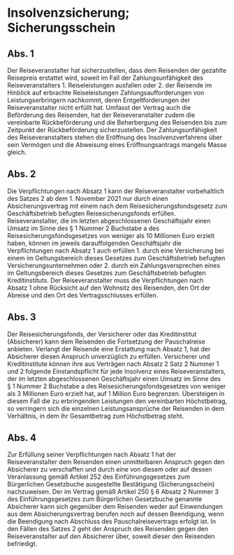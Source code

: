# Insolvenzsicherung; Sicherungsschein



## Abs. 1

 Der Reiseveranstalter hat sicherzustellen, dass dem Reisenden der gezahlte Reisepreis erstattet wird, soweit im Fall der Zahlungsunfähigkeit des Reiseveranstalters  1.
 Reiseleistungen ausfallen oder
 2.
 der Reisende im Hinblick auf erbrachte Reiseleistungen Zahlungsaufforderungen von Leistungserbringern nachkommt, deren Entgeltforderungen der Reiseveranstalter nicht erfüllt hat.
Umfasst der Vertrag auch die Beförderung des Reisenden, hat der Reiseveranstalter zudem die vereinbarte Rückbeförderung und die Beherbergung des Reisenden bis zum Zeitpunkt der Rückbeförderung sicherzustellen. Der Zahlungsunfähigkeit des Reiseveranstalters stehen die Eröffnung des Insolvenzverfahrens über sein Vermögen und die Abweisung eines Eröffnungsantrags mangels Masse gleich.

## Abs. 2

 Die Verpflichtungen nach Absatz 1 kann der Reiseveranstalter vorbehaltlich des Satzes 2 ab dem 1. November 2021 nur durch einen Absicherungsvertrag mit einem nach dem Reisesicherungsfondsgesetz zum Geschäftsbetrieb befugten Reisesicherungsfonds erfüllen. Reiseveranstalter, die im letzten abgeschlossenen Geschäftsjahr einen Umsatz im Sinne des § 1 Nummer 2 Buchstabe a des Reisesicherungsfondsgesetzes von weniger als 10 Millionen Euro erzielt haben, können im jeweils darauffolgenden Geschäftsjahr die Verpflichtungen nach Absatz 1 auch erfüllen  1.
 durch eine Versicherung bei einem im Geltungsbereich dieses Gesetzes zum Geschäftsbetrieb befugten Versicherungsunternehmen oder
 2.
 durch ein Zahlungsversprechen eines im Geltungsbereich dieses Gesetzes zum Geschäftsbetrieb befugten Kreditinstituts.
Der Reiseveranstalter muss die Verpflichtungen nach Absatz 1 ohne Rücksicht auf den Wohnsitz des Reisenden, den Ort der Abreise und den Ort des Vertragsschlusses erfüllen.

## Abs. 3

 Der Reisesicherungsfonds, der Versicherer oder das Kreditinstitut (Absicherer) kann dem Reisenden die Fortsetzung der Pauschalreise anbieten. Verlangt der Reisende eine Erstattung nach Absatz 1, hat der Absicherer diesen Anspruch unverzüglich zu erfüllen. Versicherer und Kreditinstitute können ihre aus Verträgen nach Absatz 2 Satz 2 Nummer 1 und 2 folgende Einstandspflicht für jede Insolvenz eines Reiseveranstalters, der im letzten abgeschlossenen Geschäftsjahr einen Umsatz im Sinne des § 1 Nummer 2 Buchstabe a des Reisesicherungsfondsgesetzes von weniger als 3 Millionen Euro erzielt hat, auf 1 Million Euro begrenzen. Übersteigen in diesem Fall die zu erbringenden Leistungen den vereinbarten Höchstbetrag, so verringern sich die einzelnen Leistungsansprüche der Reisenden in dem Verhältnis, in dem ihr Gesamtbetrag zum Höchstbetrag steht.

## Abs. 4

 Zur Erfüllung seiner Verpflichtungen nach Absatz 1 hat der Reiseveranstalter dem Reisenden einen unmittelbaren Anspruch gegen den Absicherer zu verschaffen und durch eine von diesem oder auf dessen Veranlassung gemäß Artikel 252 des Einführungsgesetzes zum Bürgerlichen Gesetzbuche ausgestellte Bestätigung (Sicherungsschein) nachzuweisen. Der im Vertrag gemäß Artikel 250 § 6 Absatz 2 Nummer 3 des Einführungsgesetzes zum Bürgerlichen Gesetzbuche genannte Absicherer kann sich gegenüber dem Reisenden weder auf Einwendungen aus dem Absicherungsvertrag berufen noch auf dessen Beendigung, wenn die Beendigung nach Abschluss des Pauschalreisevertrags erfolgt ist. In den Fällen des Satzes 2 geht der Anspruch des Reisenden gegen den Reiseveranstalter auf den Absicherer über, soweit dieser den Reisenden befriedigt. 


